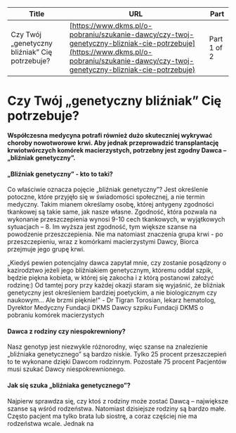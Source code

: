 | **Title**       | **URL**           | **Part**              |
|-----------------|-------------------|-----------------------|
| Czy Twój „genetyczny bliźniak” Cię potrzebuje?          | [https://www.dkms.pl/o-pobraniu/szukanie-dawcy/czy-twoj-genetyczny-blizniak-cie-potrzebuje](https://www.dkms.pl/o-pobraniu/szukanie-dawcy/czy-twoj-genetyczny-blizniak-cie-potrzebuje)    | Part 1 of 2          |

# Czy Twój „genetyczny bliźniak” Cię potrzebuje? 

**Współczesna medycyna potrafi również dużo skuteczniej wykrywać choroby nowotworowe krwi. Aby jednak przeprowadzić transplantację krwiotwórczych komórek macierzystych, potrzebny jest zgodny Dawca – „bliźniak genetyczny”.**


#### „Bliźniak genetyczny” \- kto to taki?


Co właściwie oznacza pojęcie „bliźniak genetyczny”? Jest określenie potoczne, które przyjęło się w świadomości społecznej, a nie termin medyczny. Takim mianem określamy osobę, której antygeny zgodności tkankowej są takie same, jak nasze własne. Zgodność, która pozwala na wykonanie przeszczepienia wynosi 9\-10 cech tkankowych, w wyjątkowych sytuacjach – 8\. Im wyższa jest zgodność, tym większe szanse na powodzenie przeszczepienia. Nie ma natomiast znaczenia grupa krwi \- po przeszczepieniu, wraz z komórkami macierzystymi Dawcy, Biorca przejmuje jego grupę krwi.


„Kiedyś pewien potencjalny dawca zapytał mnie, czy zostanie posądzony o kazirodztwo jeżeli jego bliźniakiem genetycznym, któremu oddał szpik, będzie piękna kobieta, w której się zakocha i z którą postanowi założyć rodzinę:) Od tamtej pory przy każdej okazji staram się wyjaśnić, że bliźniak genetyczny jest określeniem bardziej poetyckim, a nie biologicznym czy naukowym... Ale brzmi pięknie!" \- Dr Tigran Torosian, lekarz hematolog, Dyrektor Medyczny Fundacji DKMS
Dawcy szpiku Fundacji DKMS o pobraniu komórek macierzystych
#### Dawca z rodziny czy niespokrewniony?


Nasz genotyp jest niezwykle różnorodny, więc szanse na znalezienie „bliźniaka genetycznego” są bardzo niskie. Tylko 25 procent przeszczepień to te wykonane dzięki Dawcom rodzinnym. Pozostałe 75 procent Pacjentów musi szukać Dawcy niespokrewnionego.


#### Jak się szuka „bliźniaka genetycznego”?


Najpierw sprawdza się, czy ktoś z rodziny może zostać Dawcą – największe szanse są wśród rodzeństwa. Natomiast dzisiejsze rodziny są bardzo małe. Często pacjent ma tylko brata lub siostrę, a coraz częściej nie ma rodzeństwa wcale. Jednak na
